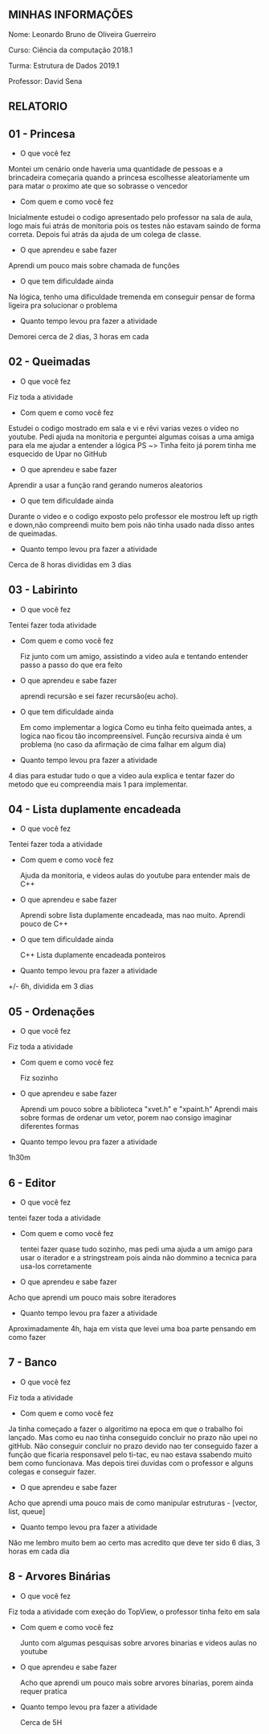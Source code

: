 ## MINHAS INFORMAÇÕES

Nome: Leonardo Bruno de Oliveira Guerreiro

Curso: Ciência da computação 2018.1

Turma: Estrutura de Dados 2019.1

Professor: David Sena


## RELATORIO

## 01 - Princesa
* O que você fez<p>

Montei um cenário onde haveria uma quantidade de pessoas e a brincadeira começaria quando a princesa escolhesse aleatoriamente um para matar o proximo ate que so sobrasse o vencedor

* Com quem e como você fez<p>

Inicialmente estudei o codigo apresentado pelo professor na sala de aula, logo mais fui atrás de monitoria pois os testes não estavam saindo de forma correta. Depois fui atrás da ajuda de um colega de classe.

* O que aprendeu e sabe fazer<p>

Aprendi um pouco mais sobre chamada de funções

* O que tem dificuldade ainda<p>

Na lógica, tenho uma dificuldade tremenda em conseguir pensar de forma ligeira pra solucionar o problema

* Quanto tempo levou pra fazer a atividade<p>

 Demorei cerca de 2 dias, 3 horas em cada


## 02 - Queimadas
* O que você fez<p>

Fiz toda a atividade

*  Com quem e como você fez<p>

Estudei o codigo mostrado em sala e vi e rêvi varias vezes o video no youtube.
Pedi ajuda na monitoria e perguntei algumas coisas a uma amiga para ela me ajudar a entender a lógica
PS ~> Tinha feito já porem tinha me esquecido de Upar no GitHub

*  O que aprendeu e sabe fazer<p>

Aprendir a usar a função rand gerando numeros aleatorios

* O que tem dificuldade ainda<p>

Durante  o video e o codigo exposto pelo professor ele mostrou left up rigth e down,não compreendi muito bem pois não tinha usado nada disso antes de queimadas.

* Quanto tempo levou pra fazer a atividade<p>

Cerca de 8 horas divididas em 3 dias

## 03 - Labirinto

* O que você fez<p>

Tentei fazer toda atividade

* Com quem e como você fez<p>
 Fiz junto com um amigo, assistindo a video aula e tentando entender passo a passo do que era feito

* O que aprendeu e sabe fazer<p>
aprendi recursão e sei fazer recursão(eu acho).

* O que tem dificuldade ainda<p>
 Em como implementar a logica
Como eu tinha feito queimada antes, a logica nao ficou tão incompreensível.
Função recursiva ainda é um problema (no caso da afirmação de cima falhar em algum dia)

* Quanto tempo levou pra fazer a atividade<p>

4 dias para estudar tudo o que a video aula explica e tentar fazer do metodo que eu compreendia mais 1 para implementar.


## 04 - Lista duplamente encadeada

* O que você fez<p>

 Tentei fazer toda a atividade

* Com quem e como você fez<p>

  Ajuda da monitoria, e videos aulas do youtube para entender mais de C++


* O que aprendeu e sabe fazer<p>

  Aprendi sobre lista duplamente encadeada, mas nao muito.
  Aprendi pouco de C++

* O que tem dificuldade ainda<p>

  C++
  Lista duplamente encadeada 
  ponteiros

* Quanto tempo levou pra fazer a atividade<p>

 +/- 6h, dividida em 3 dias

## 05 - Ordenações

* O que você fez<p>

 Fiz toda a atividade

* Com quem e como você fez<p>

  Fiz sozinho


* O que aprendeu e sabe fazer<p>

  Aprendi um pouco sobre a biblioteca "xvet.h" e "xpaint.h"
  Aprendi mais sobre formas de ordenar um vetor, porem nao consigo imaginar diferentes formas


* Quanto tempo levou pra fazer a atividade<p>

 1h30m

## 6 - Editor

* O que você fez<p>

 tentei fazer toda a atividade

* Com quem e como você fez<p>
 
  tentei fazer quase tudo sozinho, mas pedi uma ajuda a um amigo para usar o iterador e a stringstream pois ainda não dommino a tecnica para usa-los corretamente

* O que aprendeu e sabe fazer<p>

Acho que aprendi um pouco mais sobre iteradores 

* Quanto tempo levou pra fazer a atividade<p>

 Aproximadamente 4h, haja em vista que levei uma boa parte pensando em como fazer
## 7 - Banco
* O que você fez<p>

 Fiz toda a atividade

* Com quem e como você fez<p>

Ja tinha começado a fazer o algoritimo na epoca em que o trabalho foi lançado. Mas como eu nao tinha conseguido concluir no prazo não upei no gitHub. Não conseguir concluir no prazo devido nao ter conseguido fazer a função que ficaria responsavel pelo ti-tac, eu nao estava ssabendo muito bem como funcionava. Mas depois tirei duvidas com o professor e alguns colegas e 
conseguir fazer.

* O que aprendeu e sabe fazer<p>

Acho que aprendi uma pouco mais de como manipular estruturas - [vector, list, queue]

* Quanto tempo levou pra fazer a atividade<p>

Não me lembro muito bem ao certo mas acredito que deve ter sido 6 dias, 3 horas em cada dia 


## 8 - Arvores Binárias
* O que você fez<p>

 Fiz toda a atividade com exeção do TopView, o professor tinha feito em sala

* Com quem e como você fez<p>
 Junto com algumas pesquisas sobre arvores binarias e videos aulas no youtube

* O que aprendeu e sabe fazer<p>

  Acho que aprendi um pouco mais sobre arvores binarias, porem ainda requer pratica

* Quanto tempo levou pra fazer a atividade<p>
 Cerca de 5H
